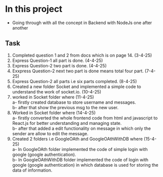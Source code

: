 # In this project
- Going through with all the concept in Backend with NodeJs one after another

## Task
1. Completed question 1 and 2 from docs which is on page 14. (3-4-25)
2. Express Question-1 all part is done.  (4-4-25)
3. Express Question-2 two part is done.   (4-4-25)
4. Exxpress Question-2 next two part is done means total four part. (7-4-25)
5. Express Question-2 all parts i.e six parts completed. (8-4-25)
5. Created a new folder Socket and implemented a simple code to understand the work of socket.io. (10-4-25)
6. worked in Socket folder where (11-4-25) <br>
  a- firstly created database to store username and messages. <br>
  b- after that show the previous msg to the new user.
7. Worked in Socket folder where (14-4-25) <br>
  a- firstly converted the whole frontend code from html and javascript to React.js for better understanding and managing state. <br>
  b- after that added a edit functionality on message in which only the sender are allow to edit the message.
8. Created 2 folders i.e GoogleOAth and GoogleOAthWithDB where (15-4-25) <br>
  a- In GoogleOAth folder implemented the code of simple login with google (google authentication). <br>
  b- In GoogleOAthWithDB folder implemented the code of login with google (google authentication) in which database is used for storing the data of information.
